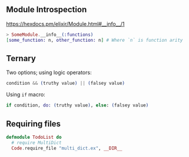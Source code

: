 ## Module Introspection

https://hexdocs.pm/elixir/Module.html#__info__/1

```elixir
> SomeModule.__info__(:functions)
[some_function: n, other_function: n] # Where `n` is function arity
```

## Ternary

Two options; using logic operators:

```elixir
condition && (truthy value) || (falsey value)
```

Using `if` macro:

```elixir
if condition, do: (truthy value), else: (falsey value)
```

## Requiring files

```elixir
defmodule TodoList do
  # require MultiDict
  Code.require_file "multi_dict.ex", __DIR__
```
